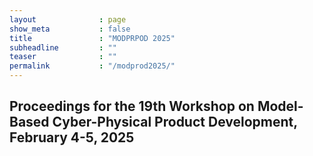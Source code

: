 ```yaml
---
layout              : page
show_meta           : false
title               : "MODPRPOD 2025"
subheadline         : ""
teaser              : ""
permalink           : "/modprod2025/"
---
```


## Proceedings for the 19th Workshop on Model-Based Cyber-Physical Product Development, February 4-5, 2025
